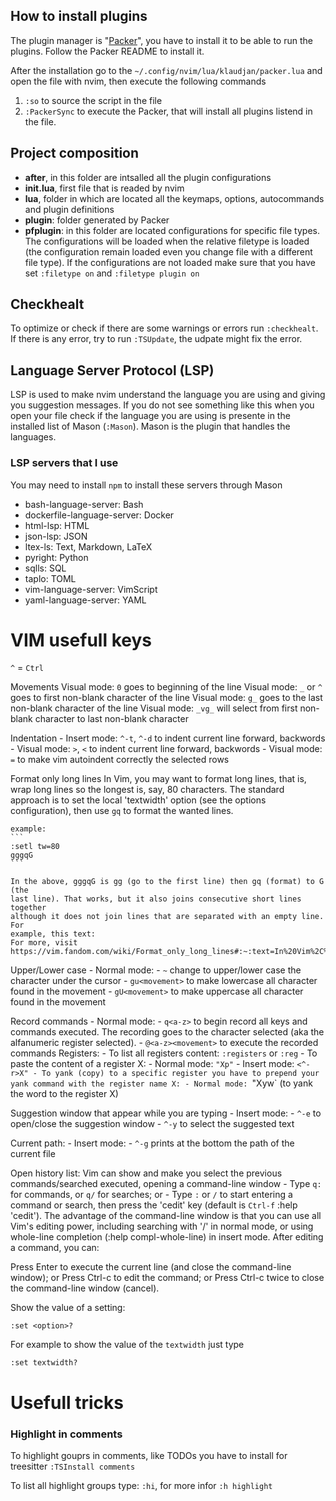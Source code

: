 ## How to install plugins
The plugin manager is "[Packer](https://github.com/wbthomason/packer.nvim)",
you have to install it to be able to run the plugins.
Follow the Packer README to install it.

After the installation go to the `~/.config/nvim/lua/klaudjan/packer.lua`
and open the file with nvim, then execute the following commands

1. `:so` to source the script in the file
2. `:PackerSync` to execute the Packer, that will install all plugins listend
in the file.

## Project composition
- **after**, in this folder are intsalled all the plugin configurations
- **init.lua**, first file that is readed by nvim
- **lua**, folder in which are located all the keymaps, options, autocommands and
plugin definitions
- **plugin**: folder generated by Packer
- **pfplugin**: in this folder are located configurations for specific file types. The configurations will be loaded when the relative filetype is loaded (the configuration remain loaded even you change file with a different file type). If the configurations are not loaded make sure that you have  set `:filetype on` and
`:filetype plugin on`

## Checkhealt
To optimize or check if there are some warnings or errors run `:checkhealt`.
If there is any error, try to run `:TSUpdate`, the udpate might fix the error.


## Language Server Protocol (LSP)
LSP is used to make nvim understand the language you are using and giving you
suggestion messages.
If you do not see something like this when you open your file check if the
language you are using is presente in the installed list of Mason (`:Mason`).
Mason is the plugin that handles the languages.

### LSP servers that I use
You may need to install `npm` to install these servers through Mason
- bash-language-server: Bash
- dockerfile-language-server: Docker
- html-lsp: HTML
- json-lsp: JSON
- ltex-ls: Text, Markdown, LaTeX
- pyright: Python
- sqlls: SQL
- taplo: TOML
- vim-language-server: VimScript
- yaml-language-server: YAML



# VIM usefull keys
`^` = `Ctrl`

Movements
    Visual mode: `0` goes to beginning of the line
    Visual mode: `_` or `^` goes to first non-blank character of the line
    Visual mode: `g_` goes to the last non-blank character of the line
    Visual mode: `_vg_` will select from first non-blank character to last non-blank character

Indentation
    - Insert mode: `^-t`, `^-d` to indent current line forward, backwords
    - Visual mode: `>`, `<` to indent current line forward, backwords
    - Visual mode: `=` to make vim autoindent correctly the selected rows

Format only long lines
    In Vim, you may want to format long lines, that is, wrap long lines so the
    longest is, say, 80 characters.
    The standard approach is to set the local 'textwidth' option (see the
    options configuration), then use `gq` to format the wanted lines.

    example:
    ```
    :setl tw=80
    gggqG
    ```

    In the above, gggqG is gg (go to the first line) then gq (format) to G (the
    last line). That works, but it also joins consecutive short lines together
    although it does not join lines that are separated with an empty line. For
    example, this text:
    For more, visit https://vim.fandom.com/wiki/Format_only_long_lines#:~:text=In%20Vim%2C%20you%20may%20want,to%20format%20the%20wanted%20lines.&text=In%20the%20above%2C%20gggqG%20is,G%20(the%20last%20line).

Upper/Lower case
    - Normal mode:
        - `~` change to upper/lower case the character under the cursor
        - `gu<movement>` to make lowercase all character found in the movement
        - `gU<movement>` to make uppercase all character found in the movement

Record commands
    - Normal mode:
        - `q<a-z>` to begin record all keys and commands executed. The recording
                   goes to the <a-z> character selected (aka the alfanumeric
                   register selected).
        - `@<a-z><movement>` to execute the recorded commands
Registers:
    - To list all registers content: `:registers` or `:reg`
    - To paste the content of a register X:
        - Normal mode: `"Xp"`
        - Insert mode: `<^-r>X"
    - To yank (copy) to a specific register you have to prepend your yank
      command with the register name X:
        - Normal mode: `"Xyw` (to yank the word to the register X)

Suggestion window that appear while you are typing
    - Insert mode:
        - `^-e` to open/close the suggestion window
        - `^-y` to select the suggested text

Current path:
    - Insert mode:
        - `^-g` prints at the bottom the path of the current file


Open history list:
Vim can show and make you select the previous commands/searched executed,
opening a command-line window
    - Type `q:` for commands, or `q/` for searches; or
    - Type `:` or `/` to start entering a command or search, then press the 'cedit' key (default is `Ctrl-f` :help 'cedit').
The advantage of the command-line window is that you can use all Vim's editing power, including searching with '/' in normal mode, or using whole-line completion (:help compl-whole-line) in insert mode. After editing a command, you can:

Press Enter to execute the current line (and close the command-line window); or
Press Ctrl-c to edit the command; or Press Ctrl-c twice to close the command-line window (cancel).

Show the value of a setting:

`:set <option>?`

For example to show the value of the `textwidth` just type

```
:set textwidth?
```


# Usefull tricks

### Highlight in comments
To highlight gouprs in comments, like TODOs you have to install for treesitter
`:TSInstall comments`

To list all highlight groups type: `:hi`, for more infor `:h highlight`
